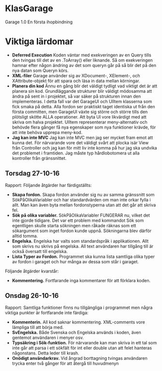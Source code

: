 # KlasGarage
Garage 1.0 En första ihopbindning

# Viktiga lärdomar
* **Deferred Execution** Koden väntar med exekveringen av en Query tills den tvingas till det av en .ToArray() eller liknande. Så om exekveringen hamnar efter någon ändring av det som queryn går på så blir det på den nya datan som Queryn körs.
* **XML-filer** Garage använder sig av XDocument-, XElement-, och XAttribute-objekt för att spara och läsa in data mellan körningar.
* **Planera din kod** Ännu en gång blir det väldigt tydligt vad viktigt det är att planera sin kod. Grundläggande strukturer blir väldigt mödosamma att ändra på sent in i projektet, så var säker på strukturen innan den implementeras. I detta fall var det GarageUI och UIItem klasserna som fick smaka på detta. Alla fordon ser praktiskt taget identiska ut från den första committen, men GarageUI växte sig större och större tills den plötsligt skötte ALLA operationer. Att byta UI vore likvärdigt med att skriva om halva projektet. UIItem representerar meny-alternativ och behövde flera gånger få nya egenskaper som nya funktioner krävde, för att inte behöva upprepa meny-kod.
* **Jag kan inte MVC** Jag kan inte MVC men jag ser mycket fram emot att kunna det. För närvarande vore det väldigt svårt att plocka isär View från Controller och jag kan för mitt liv inte komma på hur jag ska undvika det problemet i framtiden. Jag måste typ hårdlobotomera ut alla kontroller från gränssnittet.

## Torsdag 27-10-16
Rapport: Följande åtgärder har färdigställts:
* **Skapa fordon.** Skapa fordon använder sig nu av samma gränssnitt som SökPåOlikaVariabler och har standardvärden om man inte orkar fylla i allt. Man kan även byta mellan fordonstyperna utan att det går att skriva fel.
* **Sök på olika variabler.** SökPåOlikaVariabler FUNGERAR nu, vilket det inte gjorde tidigare. Det var ett problem med kommandot Sök som egentligen skulle starta sökningen men råkade räknas som ett sökargument som inget fordon kunde uppnå. Sökningarna blev därför alltid tomma.
* **Engelska.** Engelska har valts som standardspråk i applikationen. Allt som skrivs nu skrivs på engelska. All text användaren har tillgång till är också översatt till engelska.
* **Lista Typer av Fordon.** Programmet ska kunna lista samtliga olika typer av fordon i garaget och hur många av dessa som står i garaget.

Följande åtgärder kvarstår:

* **Kommentering.** Fortfarande inga kommentarer för att förklara koden.


## Onsdag 26-10-16
Rapport: Samtliga funktioner finns nu tillgängliga i programmet men några viktiga punkter är fortfarande inte färdiga:
* **Kommenterin.** All kod saknar kommentering. XML-comments vore lämpliga till att börja med.
* **SvEngelska.** Både Svenska och Engelska används i koden, även gentemot användaren i menyer osv.
* **Typsäkring i Sök-funktion.** För närvarande kan man skriva in ett tal som inte går att parsa i ett sökfält för int eller double utan att felet hanteras någonstans. Detta leder till krash.
* **Onödigt användarkrav.** Vid ångrad borttagning tvingas användaren trycka enter två gånger för att återgå till huvudmenyn
